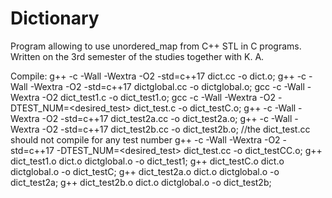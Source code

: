# Dictionary
Program allowing to use unordered_map from C++ STL in C programs. Written on the 3rd semester of the studies together with K. A.

Compile:
g++ -c -Wall -Wextra -O2 -std=c++17 dict.cc -o dict.o;
g++ -c -Wall -Wextra -O2 -std=c++17 dictglobal.cc -o dictglobal.o;
gcc -c -Wall -Wextra -O2 dict_test1.c -o dict_test1.o;
gcc -c -Wall -Wextra -O2 -DTEST_NUM=<desired_test> dict_test.c -o dict_testC.o;
g++ -c -Wall -Wextra -O2 -std=c++17 dict_test2a.cc -o dict_test2a.o;
g++ -c -Wall -Wextra -O2 -std=c++17 dict_test2b.cc -o dict_test2b.o;
//the dict_test.cc should not compile for any test number
g++ -c -Wall -Wextra -O2 -std=c++17 -DTEST_NUM=<desired_test> dict_test.cc -o dict_testCC.o;
g++ dict_test1.o dict.o dictglobal.o -o dict_test1;
g++ dict_testC.o dict.o dictglobal.o -o dict_testC;
g++ dict_test2a.o dict.o dictglobal.o -o dict_test2a;
g++ dict_test2b.o dict.o dictglobal.o -o dict_test2b;


